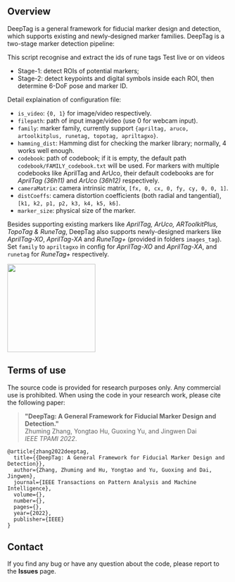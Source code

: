 ## Overview
DeepTag is a general framework for fiducial marker design and detection, which supports existing and newly-designed marker families. DeepTag is a two-stage marker detection pipeline:

This script recognise and extract the ids of rune tags
Test live or on videos

* Stage-1: detect ROIs of potential markers;
* Stage-2: detect keypoints and digital symbols inside each ROI, then determine 6-DoF pose and marker ID.

Detail explaination of configuration file:
* `is_video`: `{0, 1}` for image/video respectively.
* `filepath`: path of input image/video (use 0 for webcam input).
* `family`: marker family, currently support `{apriltag, aruco, artoolkitplus, runetag, topotag, apriltagxo}`.
* `hamming_dist`: Hamming dist for checking the marker library; normally, 4 works well enough.
* `codebook`: path of codebook; if it is empty, the default path `codebook/FAMILY_codebook.txt` will be used. For markers with multiple codebooks like AprilTag and ArUco, their default codebooks are for *AprilTag (36h11)* and *ArUco (36h12)* respectively.
* `cameraMatrix`: camera intrinsic matrix, `[fx, 0, cx, 0, fy, cy, 0, 0, 1]`.
* `distCoeffs`: camera distortion coefficients (both radial and tangential), `[k1, k2, p1, p2, k3, k4, k5, k6]`.
* `marker_size`: physical size of the marker.

Besides supporting existing markers like *AprilTag, ArUco, ARToolkitPlus, TopoTag & RuneTag*, DeepTag also supports newly-designed markers like *AprilTag-XO*, *AprilTag-XA* and *RuneTag+* (provided in folders `images_tag`). Set `family` to `apriltagxo` in config for *AprilTag-XO* and *AprilTag-XA*, and `runetag` for *RuneTag+* respectively.

<img src="markers_deeptag.png" alt="" height="200"/>


## Terms of use
The source code is provided for research purposes only. Any commercial use is prohibited. When using the code in your research work, please cite the following paper:
> **"DeepTag: A General Framework for Fiducial Marker Design and Detection."**  
> Zhuming Zhang, Yongtao Hu, Guoxing Yu, and Jingwen Dai  
> *IEEE TPAMI 2022*.
```
@article{zhang2022deeptag,
  title={{DeepTag: A General Framework for Fiducial Marker Design and Detection}},
  author={Zhang, Zhuming and Hu, Yongtao and Yu, Guoxing and Dai, Jingwen},
  journal={IEEE Transactions on Pattern Analysis and Machine Intelligence},
  volume={},
  number={},
  pages={},
  year={2022},
  publisher={IEEE}
}
```


## Contact
If you find any bug or have any question about the code, please report to the **Issues** page.

